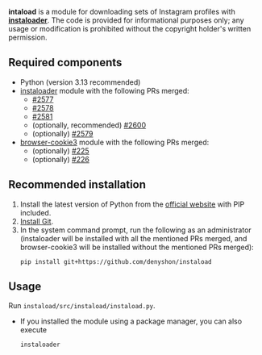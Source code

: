 **intaload** is a module for downloading sets of Instagram profiles with [**instaloader**](https://github.com/instaloader/instaloader). The code is provided for informational purposes only; any usage or modification is prohibited without the copyright holder's written permission.


## Required components
- Python (version 3.13 recommended)
- [instaloader](https://github.com/instaloader/instaloader) module with the following PRs merged:
   * [#2577](https://github.com/instaloader/instaloader/pull/2577)
   * [#2578](https://github.com/instaloader/instaloader/pull/2578)
   * [#2581](https://github.com/instaloader/instaloader/pull/2581)
   * (optionally, recommended) [#2600](https://github.com/instaloader/instaloader/pull/2600)
   * (optionally) [#2579](https://github.com/instaloader/instaloader/pull/2579)
- [browser-cookie3](https://github.com/borisbabic/browser_cookie3) module with the following PRs merged:
   * (optionally) [#225](https://github.com/borisbabic/browser_cookie3/pull/225)
   * (optionally) [#226](https://github.com/borisbabic/browser_cookie3/pull/226)


## Recommended installation
1. Install the latest version of Python from the [official website](https://www.python.org/downloads/) with PIP included.
2. [Install Git](https://github.com/git-guides/install-git).
3. In the system command prompt, run the following as an administrator (instaloader will be installed with all the mentioned PRs merged, and browser-cookie3 will be installed without the mentioned PRs merged):<br/>
   ```
   pip install git+https://github.com/denyshon/instaload
   ```


## Usage
Run `instaload/src/instaload/instaload.py`.
* If you installed the module using a package manager, you can also execute
  ```
  instaloader
  ```
